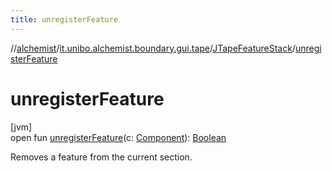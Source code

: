```yaml
---
title: unregisterFeature
---
```

//[alchemist](../../../index.html)/[it.unibo.alchemist.boundary.gui.tape](../index.html)/[JTapeFeatureStack](index.html)/[unregisterFeature](unregister-feature.html)



# unregisterFeature



[jvm]\
open fun [unregisterFeature](unregister-feature.html)(c: [Component](https://docs.oracle.com/javase/8/docs/api/java/awt/Component.html)): [Boolean](https://kotlinlang.org/api/latest/jvm/stdlib/kotlin/-boolean/index.html)



Removes a feature from the current section.




